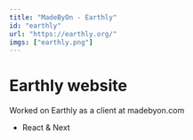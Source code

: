 ```yaml
---
title: "MadeByOn - Earthly"
id: "earthly"
url: "https://earthly.org/"
imgs: ["earthly.png"]
---
```


# Earthly website

Worked on Earthly as a client at madebyon.com

- React & Next
